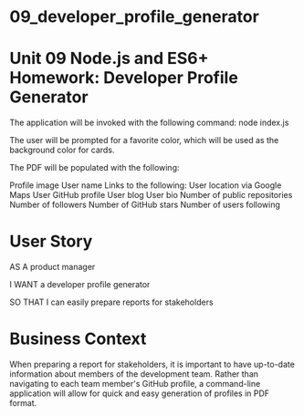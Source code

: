 # 09_developer_profile_generator

# Unit 09 Node.js and ES6+ Homework: Developer Profile Generator
The application will be invoked with the following command: node index.js

The user will be prompted for a favorite color, which will be used as the background color for cards.

The PDF will be populated with the following:

Profile image
User name
Links to the following:
User location via Google Maps
User GitHub profile
User blog
User bio
Number of public repositories
Number of followers
Number of GitHub stars
Number of users following

# User Story

AS A product manager

I WANT a developer profile generator

SO THAT I can easily prepare reports for stakeholders

# Business Context

When preparing a report for stakeholders, it is important to have up-to-date information about members of the development team. Rather than navigating to each team member's GitHub profile, a command-line application will allow for quick and easy generation of profiles in PDF format.

